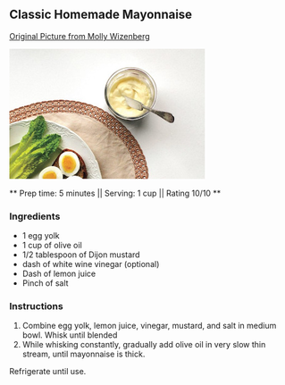 ## Classic Homemade Mayonnaise

[Original Picture from Molly Wizenberg](https://www.epicurious.com/recipes/food/views/homemade-mayonnaise-241868)

![Picture](../img/homemade_mayo.jpg)

** Prep time: 5 minutes || Serving: 1 cup || Rating 10/10 **

### Ingredients

- 1 egg yolk
- 1 cup of olive oil
- 1/2 tablespoon of Dijon mustard
- dash of white wine vinegar (optional)
- Dash of lemon juice
- Pinch of salt

### Instructions

1. Combine egg yolk, lemon juice, vinegar, mustard, and salt in medium bowl. Whisk until blended
2. While whisking constantly, gradually add olive oil in very slow thin stream, until mayonnaise is thick. 

Refrigerate until use. 
